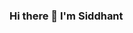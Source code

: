 ### Hi there 👋 I'm Siddhant

<!--
**siddhant-khisty/siddhant-khisty** is a ✨ _special_ ✨ repository because its `README.md` (this file) appears on your GitHub profile.

Here are some ideas to get you started:

- 🔭 I’m currently working on ...
- 🌱 I’m currently learning Golang and Angular
- 👯 I’m looking to collaborate on Backend projects
- 🤔 I’m looking for help with Documentations
- 💬 Ask me about Cloud Native stuff
- 📫 How to reach me: Norioman#6095 on Discord
- 😄 Pronouns: He/Him
- ⚡ Fun fact: If I start talking about hardware I won't stop
-->
